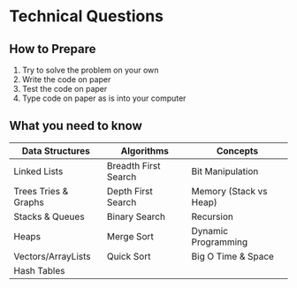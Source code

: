 # Technical Questions

## How to Prepare
1. Try to solve the problem on your own
2. Write the code on paper
3. Test the code on paper
4. Type code on paper as is into your computer

## What you need to know
| Data Structures | Algorithms | Concepts |
|-----------------|------------|--------- |
| Linked Lists | Breadth First Search | Bit Manipulation |
| Trees Tries & Graphs | Depth First Search | Memory (Stack vs Heap) |
| Stacks & Queues | Binary Search | Recursion |  
| Heaps | Merge Sort | Dynamic Programming | 
| Vectors/ArrayLists | Quick Sort | Big O Time & Space |
| Hash Tables | | |

##